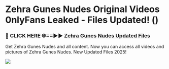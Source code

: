 # Zehra Gunes Nudes Original Videos 0nlyFans Leaked - Files Updated! ()

<h3>🔴 CLICK HERE 🌐==►► <a href="https://tinyurl.com/2p9ay9w9" rel="nofollow">Zehra Gunes Nudes Updated Files</a></h3>

Get Zehra Gunes Nudes and all content. Now you can access all videos and pictures of Zehra Gunes Nudes. New Updated Files 2025!

[![](https://i.imgur.com/KQgVmj3.gif)](https://tinyurl.com/2p9ay9w9)
